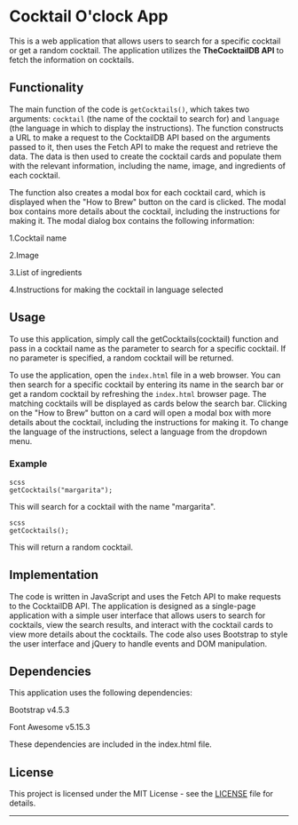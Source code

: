 # Cocktail O'clock App

This is a web application that allows users to search for a specific cocktail or get a random cocktail. The application utilizes the **TheCocktailDB API** to fetch the information on cocktails.

## Functionality

The main function of the code is `getCocktails()`, which takes two arguments: `cocktail` (the name of the cocktail to search for) and `language` (the language in which to display the instructions). The function constructs a URL to make a request to the CocktailDB API based on the arguments passed to it, then uses the Fetch API to make the request and retrieve the data. The data is then used to create the cocktail cards and populate them with the relevant information, including the name, image, and ingredients of each cocktail.

The function also creates a modal box for each cocktail card, which is displayed when the "How to Brew" button on the card is clicked. The modal box contains more details about the cocktail, including the instructions for making it.
The modal dialog box contains the following information:

1.Cocktail name

2.Image

3.List of ingredients

4.Instructions for making the cocktail in language selected


## Usage

To use this application, simply call the getCocktails(cocktail) function and pass in a cocktail name as the parameter to search for a specific cocktail. If no parameter is specified, a random cocktail will be returned.

To use the application, open the `index.html` file in a web browser. You can then search for a specific cocktail by entering its name in the search bar or get a random cocktail by refreshing the `index.html` browser page. The matching cocktails will be displayed as cards below the search bar. Clicking on the "How to Brew" button on a card will open a modal box with more details about the cocktail, including the instructions for making it. To change the language of the instructions, select a language from the dropdown menu.

### Example

````
scss
getCocktails("margarita");
````
This will search for a cocktail with the name "margarita".

````
scss
getCocktails();
````

This will return a random cocktail.

## Implementation

The code is written in JavaScript and uses the Fetch API to make requests to the CocktailDB API. The application is designed as a single-page application with a simple user interface that allows users to search for cocktails, view the search results, and interact with the cocktail cards to view more details about the cocktails. The code also uses Bootstrap to style the user interface and jQuery to handle events and DOM manipulation.


## Dependencies

This application uses the following dependencies:

Bootstrap v4.5.3

Font Awesome v5.15.3

These dependencies are included in the index.html file.

## License

This project is licensed under the MIT License - see the [LICENSE](LICENSE) file for details.

---